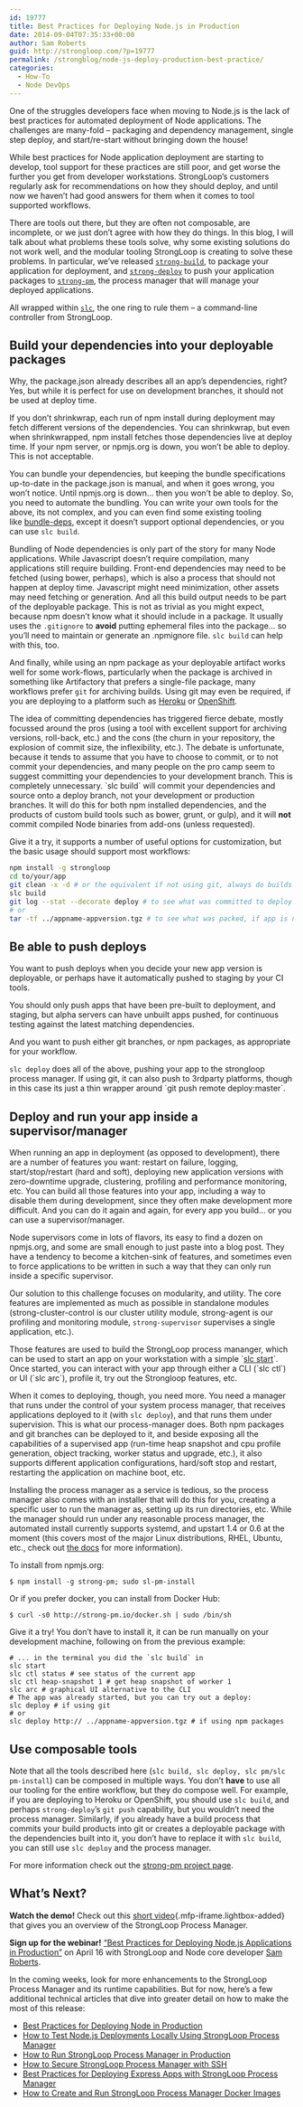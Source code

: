```yaml
---
id: 19777
title: Best Practices for Deploying Node.js in Production
date: 2014-09-04T07:35:33+00:00
author: Sam Roberts
guid: http://strongloop.com/?p=19777
permalink: /strongblog/node-js-deploy-production-best-practice/
categories:
  - How-To
  - Node DevOps
---
```

One of the struggles developers face when moving to Node.js is the lack of best practices for automated deployment of Node applications. The challenges are many-fold &#8211; packaging and dependency management, single step deploy, and start/re-start without bringing down the house!

While best practices for Node application deployment are starting to develop, tool support for these practices are still poor, and get worse the further you get from developer workstations. StrongLoop’s customers regularly ask for recommendations on how they should deploy, and until now we haven’t had good answers for them when it comes to tool supported workflows.

There are tools out there, but they are often not composable, are incomplete, or we just don’t agree with how they do things. In this blog, I will talk about what problems these tools solve, why some existing solutions do not work well, and the modular tooling StrongLoop is creating to solve these problems. In particular, we’ve released [`strong-build`](http://docs.strongloop.com/display/NODE/slc+build), to package your application for deployment, and [`strong-deploy`](http://docs.strongloop.com/display/NODE/slc+deploy) to push your application packages to [`strong-pm`](http://strong-pm.io/), the process manager that will manage your deployed applications.

All wrapped within [`slc`](http://docs.strongloop.com/display/NODE/Command-line+reference), the one ring to rule them – a command-line controller from StrongLoop.

<!--more-->

## **Build your dependencies into your deployable packages**

Why, the package.json already describes all an app’s dependencies, right? Yes, but while it is perfect for use on development branches, it should not be used at deploy time.

If you don’t shrinkwrap, each run of npm install during deployment may fetch different versions of the dependencies. You can shrinkwrap, but even when shrinkwrapped, npm install fetches those dependencies live at deploy time. If your npm server, or npmjs.org is down, you won’t be able to deploy. This is not acceptable.

You can bundle your dependencies, but keeping the bundle specifications up-to-date in the package.json is manual, and when it goes wrong, you won’t notice. Until npmjs.org is down… then you won’t be able to deploy. So, you need to automate the bundling. You can write your own tools for the above, its not complex, and you can even find some existing tooling like [bundle-deps](https://github.com/carlos8f/bundle-deps), except it doesn’t support optional dependencies, or you can use `slc build`.

Bundling of Node dependencies is only part of the story for many Node applications. While Javascript doesn’t require compilation, many applications still require building. Front-end dependencies may need to be fetched (using bower, perhaps), which is also a process that should not happen at deploy time. Javascript might need minimization, other assets may need fetching or generation. And all this build output needs to be part of the deployable package. This is not as trivial as you might expect, because npm doesn’t know what it should include in a package. It usually uses the `.gitignore` to **avoid** putting ephemeral files into the package… so you’ll need to maintain or generate an .npmignore file. `slc build` can help with this, too.

And finally, while using an npm package as your deployable artifact works well for some work-flows, particularly when the package is archived in something like Artifactory that prefers a single-file package, many workflows prefer `git` for archiving builds. Using git may even be required, if you are deploying to a platform such as [Heroku](http://docs.strongloop.com/display/SL/Heroku) or [OpenShift](http://strongloop.com/strongblog/node-js-rest-api-openshift-redhat/).

The idea of committing dependencies has triggered fierce debate, mostly focussed around the pros (using a tool with excellent support for archiving versions, roll-back, etc.) and the cons (the churn in your repository, the explosion of commit size, the inflexibility, etc.). The debate is unfortunate, because it tends to assume that you have to choose to commit, or to not commit your dependencies, and many people on the pro camp seem to suggest committing your dependencies to your development branch. This is completely unnecessary. \`slc build\` will commit your dependencies and source onto a deploy branch, not your development or production branches. It will do this for both npm installed dependencies, and the products of custom build tools such as bower, grunt, or gulp), and it will **not** commit compiled Node binaries from add-ons (unless requested).

Give it a try, it supports a number of useful options for customization, but the basic usage should support most workflows:

```sh
npm install -g strongloop
cd to/your/app
git clean -x -d # or the equivalent if not using git, always do builds in clean directories!
slc build
git log --stat --decorate deploy # to see what was committed to deploy
# or
tar -tf ../appname-appversion.tgz # to see what was packed, if app is not using git
```

## **Be able to push deploys**

You want to push deploys when you decide your new app version is deployable, or perhaps have it automatically pushed to staging by your CI tools.

You should only push apps that have been pre-built to deployment, and staging, but alpha servers can have unbuilt apps pushed, for continuous testing against the latest matching dependencies.

And you want to push either git branches, or npm packages, as appropriate for your workflow.

`slc deploy` does all of the above, pushing your app to the strongloop process manager. If using git, it can also push to 3rdparty platforms, though in this case its just a thin wrapper around \`git push remote deploy:master\`.

## **Deploy and run your app inside a supervisor/manager**

When running an app in deployment (as opposed to development), there are a number of features you want: restart on failure, logging, start/stop/restart (hard and soft), deploying new application versions with zero-downtime upgrade, clustering, profiling and performance monitoring, etc. You can build all those features into your app, including a way to disable them during development, since they often make development more difficult. And you can do it again and again, for every app you build… or you can use a supervisor/manager.

Node supervisors come in lots of flavors, its easy to find a dozen on npmjs.org, and some are small enough to just paste into a blog post. They have a tendency to become a kitchen-sink of features, and sometimes even to force applications to be written in such a way that they can only run inside a specific supervisor.

Our solution to this challenge focuses on modularity, and utility. The core features are implemented as much as possible in standalone modules (strong-cluster-control is our cluster utility module, strong-agent is our profiling and monitoring module, `strong-supervisor` supervises a single application, etc.).

Those features are used to build the StrongLoop process mananger, which can be used to start an app on your workstation with a simple \`[slc start](http://strong-pm.io/getting-started)\`. Once started, you can interact with your app through either a CLI (\`slc ctl\`) or UI (\`slc arc\`), profile it, try out the Strongloop features, etc.

When it comes to deploying, though, you need more. You need a manager that runs under the control of your system process manager, that receives applications deployed to it (with `slc deploy`), and that runs them under supervision. This is what our process-manager does. Both npm packages and git branches can be deployed to it, and beside exposing all the capabilities of a supervised app (run-time heap snapshot and cpu profile generation, object tracking, worker status and upgrade, etc.), it also supports different application configurations, hard/soft stop and restart, restarting the application on machine boot, etc.

Installing the process manager as a service is tedious, so the process manager also comes with an installer that will do this for you, creating a specific user to run the manager as, setting up its run directories, etc. While the manager should run under any reasonable process manager, the automated install currently supports systemd, and upstart 1.4 or 0.6 at the moment (this covers most of the major Linux distributions, RHEL, Ubuntu, etc., check out [the docs](http://strong-pm.io/prod/) for more information).

To install from npmjs.org:

`$ npm install -g strong-pm; sudo sl-pm-install`

Or if you prefer docker, you can install from Docker Hub:

`$ curl -s0 http://strong-pm.io/docker.sh | sudo /bin/sh`

Give it a try! You don’t have to install it, it can be run manually on your development machine, following on from the previous example:

    # ... in the terminal you did the `slc build` in
    slc start
    slc ctl status # see status of the current app
    slc ctl heap-snapshot 1 # get heap snapshot of worker 1
    slc arc # graphical UI alternative to the CLI
    # The app was already started, but you can try out a deploy:
    slc deploy # if using git
    # or
    slc deploy http:// ../appname-appversion.tgz # if using npm packages

## **Use composable tools**

Note that all the tools described here (`slc build, slc deploy, slc pm/slc pm-install`) can be composed in multiple ways. You don’t **have** to use all our tooling for the entire workflow, but they do compose well. For example, if you are deploying to Heroku or OpenShift, you should use `slc build`, and perhaps `strong-deploy`’s `git push` capability, but you wouldn’t need the process manager. Similarly, if you already have a build process that commits your build products into git or creates a deployable package with the dependencies built into it, you don’t have to replace it with `slc build`, you can still use `slc deploy` and the process manager.

For more information check out the [strong-pm project page](http://strong-pm.io/).

## **What’s Next?**

**Watch the demo!** Check out this [short video](https://www.youtube.com/watch?v=OPQRfkaH_tE&t=3s){.mfp-iframe.lightbox-added} that gives you an overview of the StrongLoop Process Manager.

**Sign up for the webinar!** [“Best Practices for Deploying Node.js Applications in Production”](http://marketing.strongloop.com/acton/form/5334/0039:d-0002/0/index.htm) on April 16 with StrongLoop and Node core developer [Sam Roberts](https://github.com/sam-github).

In the coming weeks, look for more enhancements to the StrongLoop Process Manager and its runtime capabilities. But for now, here’s a few additional technical articles that dive into greater detail on how to make the most of this release:

  * [Best Practices for Deploying Node in Production](https://strongloop.com/strongblog/node-js-deploy-production-best-practice/)
  * [How to Test Node.js Deployments Locally Using StrongLoop Process Manager](https://strongloop.com/strongblog/test-node-js-deployments-locally-using-process-manager/)
  * [How to Run StrongLoop Process Manager in Production](https://strongloop.com/strongblog/node-js-process-manager-production/)
  * [How to Secure StrongLoop Process Manager with SSH](https://strongloop.com/strongblog/secure-node-js-process-manager-ssh/)
  * [Best Practices for Deploying Express Apps with StrongLoop Process Manager](https://strongloop.com/strongblog/best-practices-express-js-process-manager/)
  * [How to Create and Run StrongLoop Process Manager Docker Images](https://strongloop.com/strongblog/run-create-node-js-process-manager-docker-images/)

&nbsp;

&nbsp;